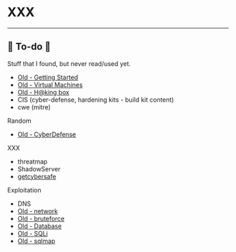 # XXX

<hr class="sep-both">

## 👻 To-do 👻

Stuff that I found, but never read/used yet.

<div class="row row-cols-md-2"><div>

* [Old - Getting Started](/_kmp/_cybersecurity/cybersecurity/index.md)
* [Old - Virtual Machines](/_kmp/_cybersecurity/cybersecurity/vms.md)
* [Old - H@king box](/_kmp/_cybersecurity/cybersecurity/hacking_box.md)
* CIS (cyber-defense, hardening kits - build kit content)
* cwe (mitre)

Random

* [Old - CyberDefense](/_kmp/_cybersecurity/defense/general/index.md)

XXX

* threatmap
* ShadowServer
* [getcybersafe](https://www.getcybersafe.gc.ca/en)
</div><div>

Exploitation

* DNS
* [Old - network](/_kmp/_cybersecurity/exploitation/network/index.md)
* [Old - bruteforce](/_kmp/_cybersecurity/exploitation/services/bruteforce.md)
* [Old - Database](/_kmp/_cybersecurity/exploitation/database/index.md)
* [Old - SQLi](/_kmp/_cybersecurity/exploitation/database/sqli/index.md)
* [Old - sqlmap](/_kmp/_cybersecurity/exploitation/database/sqlmap/index.md)
</div></div>